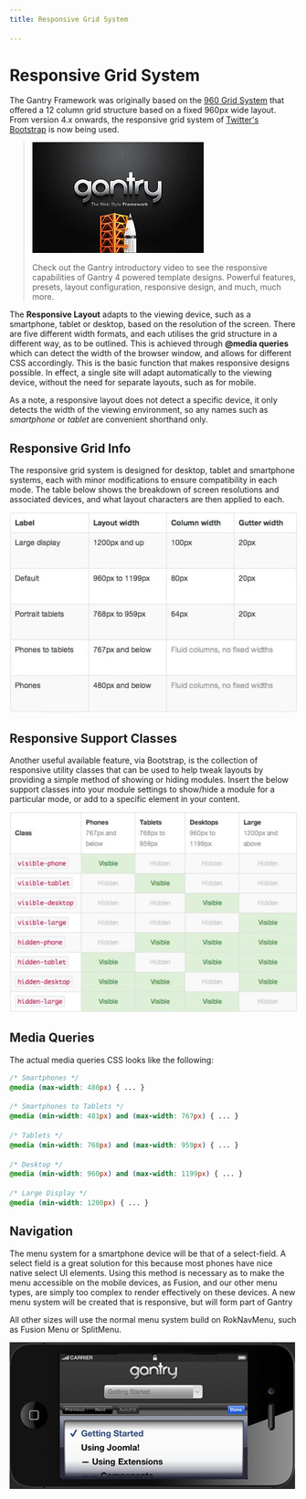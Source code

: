 ```yaml
---
title: Responsive Grid System

---
```


Responsive Grid System
======================
The Gantry Framework was originally based on the [960 Grid System](http://960.gs/) that offered a 12 column grid structure based on a fixed 960px wide layout. From version 4.x onwards, the responsive grid system of [Twitter's Bootstrap](http://twitter.github.com/bootstrap/) is now being used.

> [![](../assets/g4-promo.jpg)](http://youtu.be/AKqppYSttEE)
>
> Check out the Gantry introductory video to see the responsive capabilities of Gantry 4 powered template designs. Powerful features, presets, layout configuration, responsive design, and much, much more.

The **Responsive Layout** adapts to the viewing device, such as a smartphone, tablet or desktop, based on the resolution of the screen. There are five different width formats, and each utilises the grid structure in a different way, as to be outlined. This is achieved through **@media queries** which can detect the width of the browser window, and allows for different CSS accordingly. This is the basic function that makes responsive designs possible. In effect, a single site will adapt automatically to the viewing device, without the need for separate layouts, such as for mobile.

As a note, a responsive layout does not detect a specific device, it only detects the width of the viewing environment, so any names such as _smartphone_ or _tablet_ are convenient shorthand only.


Responsive Grid Info
--------------------
The responsive grid system is designed for desktop, tablet and smartphone systems, each with minor modifications to ensure compatibility in each mode. The table below shows the breakdown of screen resolutions and associated devices, and what layout characters are then applied to each.

![](assets/responsive1.jpg)


Responsive Support Classes
--------------------------
Another useful available feature, via Bootstrap, is the collection of responsive utility classes that can be used to help tweak layouts by providing a simple method of showing or hiding modules. Insert the below support classes into your module settings to show/hide a module for a particular mode, or add to a specific element in your content.

![](assets/responsive2.jpg)


Media Queries
-------------
The actual media queries CSS looks like the following:

~~~ .css
/* Smartphones */
@media (max-width: 480px) { ... }

/* Smartphones to Tablets */
@media (min-width: 481px) and (max-width: 767px) { ... }

/* Tablets */
@media (min-width: 768px) and (max-width: 959px) { ... }

/* Desktop */
@media (min-width: 960px) and (max-width: 1199px) { ... }

/* Large Display */
@media (min-width: 1200px) { ... }
~~~


Navigation
----------
The menu system for a smartphone device will be that of a select-field. A select field is a great solution for this because most phones have nice native select UI elements. Using this method is necessary as to make the menu accessible on the mobile devices, as Fusion, and our other menu types, are simply too complex to render effectively on these devices. A new menu system will be created that is responsive, but will form part of Gantry

All other sizes will use the normal menu system build on RokNavMenu, such as Fusion Menu or SplitMenu.

![](assets/responsive3.jpg)
